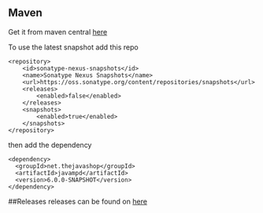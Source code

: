 ## Maven
Get it from maven central [here](http://search.maven.org/#search%7Cgav%7C1%7Cg%3A%22net.thejavashop%22%20AND%20a%3A%22javampd%22)



To use the latest snapshot add this repo

```
<repository>
    <id>sonatype-nexus-snapshots</id>
    <name>Sonatype Nexus Snapshots</name>
    <url>https://oss.sonatype.org/content/repositories/snapshots</url>
    <releases>
        <enabled>false</enabled>
    </releases>
    <snapshots>
        <enabled>true</enabled>
    </snapshots>
</repository>
```

then add the dependency

```
<dependency>
  <groupId>net.thejavashop</groupId>
  <artifactId>javampd</artifactId>
  <version>6.0.0-SNAPSHOT</version>
</dependency>
```
##Releases
releases can be found on [here](https://github.com/finnyb/javampd/releases)
